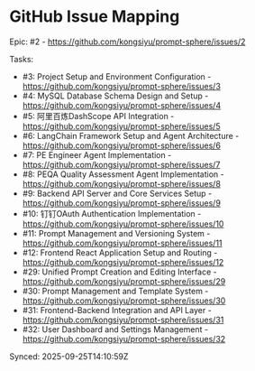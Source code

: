 # GitHub Issue Mapping

Epic: #2 - https://github.com/kongsiyu/prompt-sphere/issues/2

Tasks:
- #3: Project Setup and Environment Configuration - https://github.com/kongsiyu/prompt-sphere/issues/3
- #4: MySQL Database Schema Design and Setup - https://github.com/kongsiyu/prompt-sphere/issues/4
- #5: 阿里百炼DashScope API Integration - https://github.com/kongsiyu/prompt-sphere/issues/5
- #6: LangChain Framework Setup and Agent Architecture - https://github.com/kongsiyu/prompt-sphere/issues/6
- #7: PE Engineer Agent Implementation - https://github.com/kongsiyu/prompt-sphere/issues/7
- #8: PEQA Quality Assessment Agent Implementation - https://github.com/kongsiyu/prompt-sphere/issues/8
- #9: Backend API Server and Core Services Setup - https://github.com/kongsiyu/prompt-sphere/issues/9
- #10: 钉钉OAuth Authentication Implementation - https://github.com/kongsiyu/prompt-sphere/issues/10
- #11: Prompt Management and Versioning System - https://github.com/kongsiyu/prompt-sphere/issues/11
- #12: Frontend React Application Setup and Routing - https://github.com/kongsiyu/prompt-sphere/issues/12
- #29: Unified Prompt Creation and Editing Interface - https://github.com/kongsiyu/prompt-sphere/issues/29
- #30: Prompt Management and Template System - https://github.com/kongsiyu/prompt-sphere/issues/30
- #31: Frontend-Backend Integration and API Layer - https://github.com/kongsiyu/prompt-sphere/issues/31
- #32: User Dashboard and Settings Management - https://github.com/kongsiyu/prompt-sphere/issues/32

Synced: 2025-09-25T14:10:59Z
